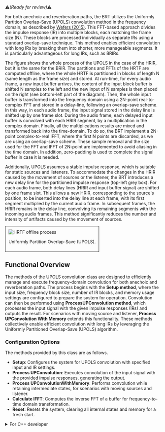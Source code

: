 :warning:*(Ready for review)*:warning:

For both anechoic and reverberation paths, the BRT utilizes the Uniformly Partition Overlap-Save (UPOLS) convolution method in the frequency domain, as described by <a href="https://www.researchgate.net/publication/280979094_Partitioned_convolution_algorithms_for_real-time_auralization" target="_blank">Wefers (2015)</a>. This FFT-based approach divides the impulse response (IR) into multiple blocks, each matching the frame size (N). These blocks are processed individually as separate IRs using a standard overlap-save technique. This method enables efficient convolution with long IRs by breaking them into shorter, more manageable segments. It is particularly advantageous for long IRs, such as BRIRs.

The figure shows the whole process of the UPOLS in the case of the HRIR, but it is the same for the BRIR. The partitions and FFTs of the HRTF are computed offline, where the whole HRTF is partitioned in blocks of length N (same length as the frame size) and stored. At run-time, for every audio frame, a new input buffer arrives,  the content of the input block buffer is shifted N samples to the left and the new input of N samples is then placed on the right (see bottom-left part of the diagram). Then, the whole input buffer is transformed into the frequency domain using a 2N-point real-to-complex FFT and stored in a delay-line, following an overlap-save scheme. In this way, in each audio frame, the input signal stored in the delay line is shifted up by one frame slot. During the audio frame, each delayed input buffer is convolved with each HRIR segment, by a multiplication in the complex domain. Finally, all the multiplications results are mixed and transformed back into the time-domain. To do so, the BRT implement a 2N-point complex-to-real IFFT, where the first N points are discarded, as we are using an overlap-save scheme. These sample removal and the size used for the FFT and IFFT of 2N-point are implemented to avoid aliasing in the time domain. In addition,  zero-padding is used to complete the signal buffer in case it is needed. 

Additionally, UPOLS assumes a stable impulse response, which is suitable for static sources and listeners. To accommodate the changes in the HRIR caused by the movement of sources or the listener, the BRT introduces a new delay line for the partitioned impulse response (top-left grey box). For each audio frame, both delay lines (HRIR and input buffer signal) are shifted by one frame slot. This allows a new HRIR, corresponding to the source's position, to be inserted into the delay line at each frame, with its first segment multiplied by the current audio frame. In subsequent frames, the HRIR remains in the delay line, convolving its remaining segments with the incoming audio frames. This method significantly reduces the number and intensity of artifacts caused by the movement of sources.

<div style="border: 1px solid #000; padding: 10px; display: inline-block;">
    <img src="/BRT-Documentation/assets/partitioned_convolution.png" alt="HRTF offline process" style="display: block; margin: 0 auto;">
    <p style="text-align: center;">Uniformly Partition Overlap-Save (UPOLS).</p>
</div>

## Functional Overview

The methods of the UPOLS convolution class are designed to efficiently manage and execute frequency-domain convolution for both anechoic and reverberation paths. The process begins with the **Setup method**, where the input size, frequency block size, number of IR blocks, and memory usage settings are configured to prepare the system for operation. Convolution can then be performed using **ProcessUPConvolution method**, which processes the input signal with the given impulse responses (IRs) and outputs the result. For scenarios with moving source and listener, **Process UPConvolution With Memory** extends this functionality. These methods collectively enable efficient convolution with long IRs by leveraging the Uniformly Partitioned Overlap-Save (UPOLS) algorithm.


### Configuration Options

The methods provided by this class are as follows.

- **Setup**: Configures the system for UPOLS convolution with specified input and IR settings.
- **Process UPConvolution**: Executes convolution of the input signal with the provided impulse responses, generating the output.
- **Process UPConvolutionWithMemory**: Performs convolution while retaining intermediate states, for scenarios with moving sources and listener.
- **Calculate IFFT**: Computes the inverse FFT of a buffer for frequency-to-time domain transformation.
- **Reset**: Resets the system, clearing all internal states and memory for a fresh start.

<details>
<summary>For C++ developer</summary>
Section under construction
</details>